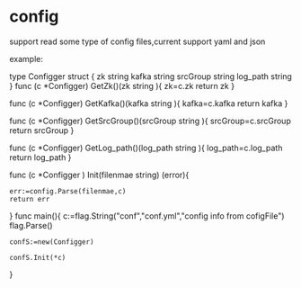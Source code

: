 # config
support read some type of config files,current support yaml and json

example:


type Configger  struct {
	zk string
	kafka string
	srcGroup string
	log_path string
}
func (c *Configger) GetZk()(zk string ){
	zk=c.zk
	return zk
}

func (c *Configger) GetKafka()(kafka string ){
	kafka=c.kafka
	return kafka
}

func (c *Configger) GetSrcGroup()(srcGroup string ){
	srcGroup=c.srcGroup
	return srcGroup
}

func (c *Configger) GetLog_path()(log_path string ){
	log_path=c.log_path
	return log_path
}

func (c *Configger ) Init(filenmae string) (error){

	err:=config.Parse(filenmae,c)
	return err

}
func main(){
  c:=flag.String("conf","conf.yml","config info from cofigFile")
	flag.Parse()

	confS:=new(Configger)

	confS.Init(*c)


}

